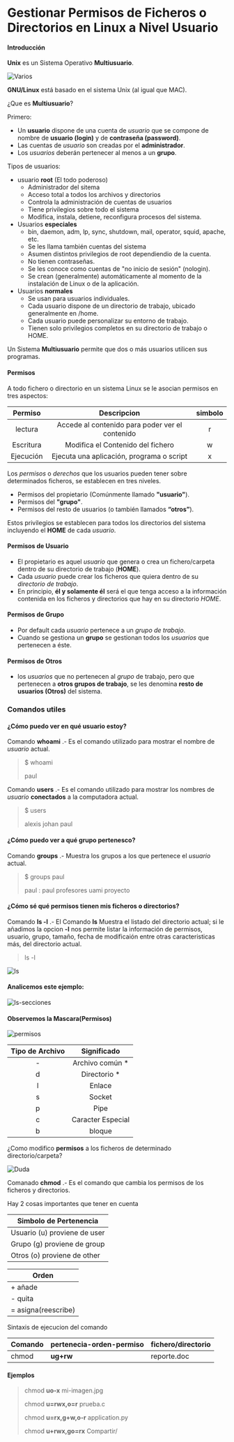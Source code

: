 # Gestionar Permisos de Ficheros o Directorios en Linux  a Nivel Usuario

#### Introducción

**Unix** es un Sistema Operativo **Multiusuario**.

![Varios][1]

**GNU/Linux** está basado en el sistema Unix (al igual que MAC).

¿Que es **Multiusuario**?

Primero:

* Un **usuario** dispone de una cuenta de *usuario* que se compone de nombre de **usuario (login)** y de **contraseña (password)**.
* Las cuentas de *usuario* son creadas por el **administrador**.
* Los *usuarios* deberán pertenecer al menos a un **grupo**.

Tipos de usuarios:

* usuario **root** (El todo poderoso)
	* Administrador del sitema
	* Acceso total a todos los archivos y directorios
	* Controla la administración de cuentas de usuarios
	* Tiene privilegios sobre todo el sistema 
	* Modifica, instala, detiene, reconfigura procesos del sistema.
* Usuarios **especiales**
	*  bin, daemon, adm, lp, sync, shutdown, mail, operator, squid, apache, etc.
	* Se les llama también cuentas del sistema
	* Asumen distintos privilegios de root dependiendio de la cuenta.
	* No tienen contraseñas.
	* Se les conoce como cuentas de "no inicio de sesión" (nologin).
	* Se crean (generalmente) automáticamente al momento de la instalación de Linux o de la aplicación.
* Usuarios **normales**
	* Se usan para usuarios individuales.
	* Cada usuario dispone de un directorio de trabajo, ubicado generalmente en /home.
	* Cada usuario puede personalizar su entorno de trabajo.
	* Tienen solo privilegios completos en su directorio de trabajo o HOME.

Un Sistema **Multiusuario** permite que dos o más usuarios utilicen sus programas.

#### Permisos

A todo fichero o directorio en un sistema Linux se le asocian permisos en tres aspectos:

| Permiso | Descripcion | simbolo |
| :------: | :-------: | :------: |
| lectura | Accede al contenido para poder ver el contenido | r |
| Escritura | Modifica el Contenido del fichero | w |
| Ejecución | Ejecuta una aplicación, programa o script | x |

Los *permisos* o *derechos* que los usuarios pueden tener sobre determinados ficheros, se establecen en tres niveles.

* Permisos del propietario (Comúnmente llamado **"usuario"**).
* Permisos del **"grupo"**.
* Permisos del resto de usuarios (o también llamados **“otros”**).

Estos privilegios se establecen para todos los directorios del sistema incluyendo el **HOME** de cada *usuario*.

#### Permisos de Usuario
* El propietario es aquel *usuario* que genera o crea un fichero/carpeta dentro de su directorio de trabajo (**HOME**).
* Cada *usuario* puede crear los ficheros que quiera dentro de su *directorio de trabajo*.
* En principio, **él y solamente él** será el que tenga acceso a la información contenida en los ficheros y directorios que hay en su directorio *HOME*.
#### Permisos de Grupo
* Por default cada *usuario* pertenece a un *grupo de trabajo*. 
* Cuando se gestiona un **grupo** se gestionan todos los *usuarios* que pertenecen a éste. 

#### Permisos de Otros

* los *usuarios* que no pertenecen al *grupo* de trabajo, pero que pertenecen a **otros grupos de trabajo**, se les denomina **resto de usuarios (Otros)** del sistema.

### Comandos utiles

#### ¿Cómo puedo ver en qué usuario estoy?

Comando **whoami** .- Es el comando utilizado para mostrar el nombre de *usuario* actual.
> $ whoami
> 
> paul

Comando **users** .- Es el comando utilizado para mostrar los nombres de *usuario* **conectados** a la computadora actual.
> $ users
> 
> alexis johan paul

#### ¿Cómo puedo ver a qué grupo pertenesco?

Comando **groups** .- Muestra los grupos a los que pertenece el *usuario* actual.

> $ groups paul 
> 
> paul : paul profesores uami proyecto

#### ¿Cómo sé qué permisos tienen mis ficheros o directorios?

Comando **ls -l** .- El Comando **ls** Muestra el listado del directorio actual; si le añadimos la opcion **-l** nos permite listar la información de permisos, usuario, grupo, tamaño, fecha de modificaión entre otras caracteristicas más, del directorio actual.

> ls -l 
> 
![ls][3]

#### Analicemos este ejemplo: 

![ls-secciones][4]

#### Observemos la Mascara(Permisos) 

![permisos][5]

| Tipo de Archivo | Significado |
| :----: | :----: |
| - | Archivo común * |
| d | Directorio * |
| l | Enlace |
| s | Socket |
| p | Pipe |
| c | Caracter Especial |
| b | bloque |

¿Como modifico **permisos** a los ficheros de determinado directorio/carpeta?

![Duda][2]

Comanado **chmod** .- Es el comando que cambia los permisos de los ficheros y directorios.

Hay 2 cosas importantes que tener en cuenta

|Simbolo de Pertenencia |
|----- | 
| Usuario (u) proviene de user | 
| Grupo (g) proviene de group |
| Otros (o) proviene de other |

| Orden |
| ------- |
| + añade |
|  - quita |
| = asigna(reescribe) |

Sintaxis de ejecucion del comando 

| Comando | pertenecia-orden-permiso | fichero/directorio |
|-----|-----| ------ |
| chmod | **ug+rw** | reporte.doc |

#### Ejemplos

> chmod **uo-x** mi-imagen.jpg
> 
> chmod **u=rwx,o=r** prueba.c
> 
> chmod **u=rx,g+w,o-r** application.py
> 
> chmod **u+rwx,go=rx** Compartir/

[1]: Imagenes/ok.png
[2]: Imagenes/duda.png
[3]: Imagenes/ls.png
[4]: Imagenes/ls-secciones.png 
[5]: Imagenes/permisos.jpg
